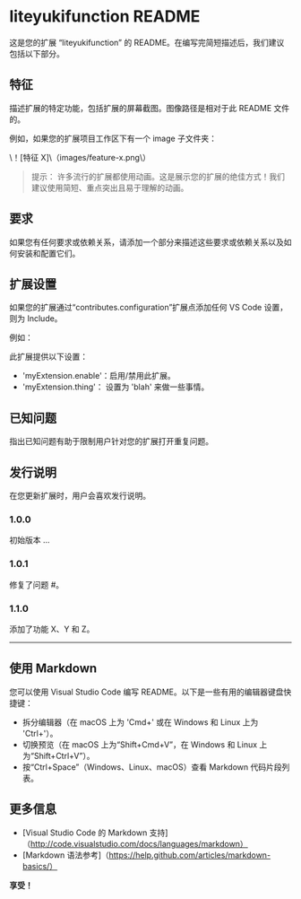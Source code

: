 # liteyukifunction README

这是您的扩展 “liteyukifunction” 的 README。在编写完简短描述后，我们建议包括以下部分。

## 特征

描述扩展的特定功能，包括扩展的屏幕截图。图像路径是相对于此 README 文件的。

例如，如果您的扩展项目工作区下有一个 image 子文件夹：

\！\[特征 X\]\（images/feature-x.png\）

>提示： 许多流行的扩展都使用动画。这是展示您的扩展的绝佳方式！我们建议使用简短、重点突出且易于理解的动画。

## 要求

如果您有任何要求或依赖关系，请添加一个部分来描述这些要求或依赖关系以及如何安装和配置它们。

## 扩展设置

如果您的扩展通过“contributes.configuration”扩展点添加任何 VS Code 设置，则为 Include。

例如：

此扩展提供以下设置：

* 'myExtension.enable'：启用/禁用此扩展。
* 'myExtension.thing'： 设置为 'blah' 来做一些事情。

## 已知问题

指出已知问题有助于限制用户针对您的扩展打开重复问题。

## 发行说明

在您更新扩展时，用户会喜欢发行说明。

### 1.0.0

初始版本 ...

### 1.0.1

修复了问题 #。

### 1.1.0

添加了功能 X、Y 和 Z。

---

## 使用 Markdown

您可以使用 Visual Studio Code 编写 README。以下是一些有用的编辑器键盘快捷键：

* 拆分编辑器（在 macOS 上为 'Cmd+\' 或在 Windows 和 Linux 上为 'Ctrl+\'）。
* 切换预览（在 macOS 上为“Shift+Cmd+V”，在 Windows 和 Linux 上为“Shift+Ctrl+V”）。
* 按“Ctrl+Space”（Windows、Linux、macOS）查看 Markdown 代码片段列表。

## 更多信息

* [Visual Studio Code 的 Markdown 支持]（http://code.visualstudio.com/docs/languages/markdown）
* [Markdown 语法参考]（https://help.github.com/articles/markdown-basics/）

**享受！**
